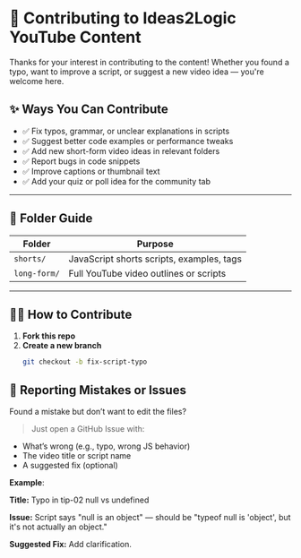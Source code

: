 # 🤝 Contributing to Ideas2Logic YouTube Content

Thanks for your interest in contributing to the content! Whether you found a typo, want to improve a script, or suggest a new video idea — you're welcome here.

## ✨ Ways You Can Contribute

- ✅ Fix typos, grammar, or unclear explanations in scripts
- ✅ Suggest better code examples or performance tweaks
- ✅ Add new short-form video ideas in relevant folders
- ✅ Report bugs in code snippets
- ✅ Improve captions or thumbnail text
- ✅ Add your quiz or poll idea for the community tab

---

## 📁 Folder Guide

| Folder         | Purpose                                  |
|----------------|-------------------------------------------|
| `shorts/`      | JavaScript shorts scripts, examples, tags |
| `long-form/`   | Full YouTube video outlines or scripts    |

---

## 🧑‍💻 How to Contribute

1. **Fork this repo**
2. **Create a new branch**
   ```bash
   git checkout -b fix-script-typo


## 🐛 Reporting Mistakes or Issues

Found a mistake but don’t want to edit the files?

> Just open a GitHub Issue with:
- What’s wrong (e.g., typo, wrong JS behavior)
- The video title or script name
- A suggested fix (optional)

**Example**:

**Title:** Typo in tip-02 null vs undefined

**Issue:** Script says "null is an object" — should be "typeof null is 'object', but it's not actually an object."

**Suggested Fix:** Add clarification.
